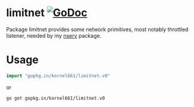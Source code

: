 limitnet [![GoDoc](https://godoc.org/gopkg.in/kornel661/limitnet.v0?status.svg)](https://godoc.org/gopkg.in/kornel661/limitnet.v0)
========

Package limitnet provides some network primitives, most notably throttled listener, needed by my [nserv](https://github.com/kornel661/nserv) package.

Usage
=====

```go
import "gopkg.in/kornel661/limitnet.v0"
```
or
```
go get gopkg.in/kornel661/limitnet.v0
```